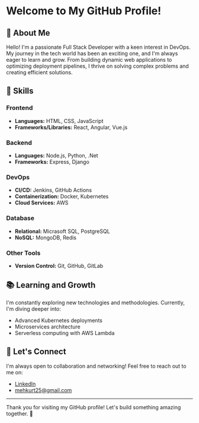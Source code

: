 # Welcome to My GitHub Profile!

## 🌟 About Me

Hello! I'm a passionate Full Stack Developer with a keen interest in DevOps. My journey in the tech world has been an exciting one, and I'm always eager to learn and grow. From building dynamic web applications to optimizing deployment pipelines, I thrive on solving complex problems and creating efficient solutions.

## 🚀 Skills

### Frontend
- **Languages:** HTML, CSS, JavaScript
- **Frameworks/Libraries:** React, Angular, Vue.js

### Backend
- **Languages:** Node.js, Python, .Net
- **Frameworks:** Express, Django

### DevOps
- **CI/CD:** Jenkins, GitHub Actions
- **Containerization:** Docker, Kubernetes
- **Cloud Services:** AWS

### Database
- **Relational:** Micrasoft SQL, PostgreSQL
- **NoSQL:** MongoDB, Redis

### Other Tools
- **Version Control:** Git, GitHub, GitLab


## 📚 Learning and Growth

I'm constantly exploring new technologies and methodologies. Currently, I'm diving deeper into:

- Advanced Kubernetes deployments
- Microservices architecture
- Serverless computing with AWS Lambda

## 🤝 Let's Connect

I'm always open to collaboration and networking! Feel free to reach out to me on:

- [LinkedIn](https://www.linkedin.com/in/mehmet-akif-kurt-35bb0a291/)
-  mehkurt25@gmail.com

---

Thank you for visiting my GitHub profile! Let's build something amazing together. 🚀
